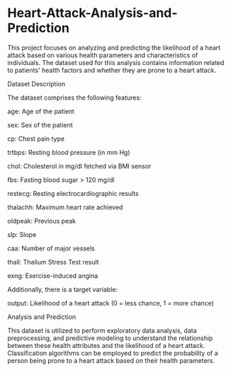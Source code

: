 # Heart-Attack-Analysis-and-Prediction

This project focuses on analyzing and predicting the likelihood of a heart attack based on various health parameters and characteristics of individuals. The dataset used for this analysis contains information related to patients' health factors and whether they are prone to a heart attack.

Dataset Description

The dataset comprises the following features:

age: Age of the patient

sex: Sex of the patient

cp: Chest pain type

trtbps: Resting blood pressure (in mm Hg)

chol: Cholesterol in mg/dl fetched via BMI sensor

fbs: Fasting blood sugar > 120 mg/dl

restecg: Resting electrocardiographic results

thalachh: Maximum heart rate achieved

oldpeak: Previous peak

slp: Slope

caa: Number of major vessels

thall: Thalium Stress Test result

exng: Exercise-induced angina

Additionally, there is a target variable:

output: Likelihood of a heart attack (0 = less chance, 1 = more chance)

Analysis and Prediction

This dataset is utilized to perform exploratory data analysis, data preprocessing, and predictive modeling to understand the relationship between these health attributes and the likelihood of a heart attack. Classification algorithms can be employed to predict the probability of a person being prone to a heart attack based on their health parameters.
